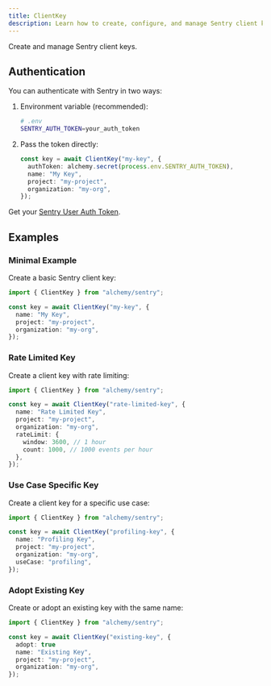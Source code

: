 ```yaml
---
title: ClientKey
description: Learn how to create, configure, and manage Sentry client keys using Alchemy.
---
```


Create and manage Sentry client keys.

## Authentication

You can authenticate with Sentry in two ways:

1. Environment variable (recommended):

   ```bash
   # .env
   SENTRY_AUTH_TOKEN=your_auth_token
   ```

2. Pass the token directly:

   ```typescript
   const key = await ClientKey("my-key", {
     authToken: alchemy.secret(process.env.SENTRY_AUTH_TOKEN),
     name: "My Key",
     project: "my-project",
     organization: "my-org",
   });
   ```

Get your [Sentry User Auth Token](https://sentry.io/settings/account/api/auth-tokens/).

## Examples

### Minimal Example

Create a basic Sentry client key:

```ts
import { ClientKey } from "alchemy/sentry";

const key = await ClientKey("my-key", {
  name: "My Key",
  project: "my-project",
  organization: "my-org",
});
```

### Rate Limited Key

Create a client key with rate limiting:

```ts
import { ClientKey } from "alchemy/sentry";

const key = await ClientKey("rate-limited-key", {
  name: "Rate Limited Key",
  project: "my-project",
  organization: "my-org",
  rateLimit: {
    window: 3600, // 1 hour
    count: 1000, // 1000 events per hour
  },
});
```

### Use Case Specific Key

Create a client key for a specific use case:

```ts
import { ClientKey } from "alchemy/sentry";

const key = await ClientKey("profiling-key", {
  name: "Profiling Key",
  project: "my-project",
  organization: "my-org",
  useCase: "profiling",
});
```

### Adopt Existing Key

Create or adopt an existing key with the same name:

```ts
import { ClientKey } from "alchemy/sentry";

const key = await ClientKey("existing-key", {
  adopt: true
  name: "Existing Key",
  project: "my-project",
  organization: "my-org",
});
```
